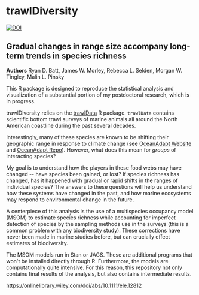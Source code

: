 # trawlDiversity
[![DOI](https://zenodo.org/badge/63213266.svg)](https://zenodo.org/badge/latestdoi/63213266)


## Gradual changes in range size accompany long-term trends in species richness

**Authors** Ryan D. Batt, James W. Morley, Rebecca L. Selden, Morgan W. Tingley, Malin L. Pinsky

This R package is designed to reproduce the statistical analysis and visualization of a substantial portion of my postdoctoral research, which is in progress.

trawlDiversity relies on the [trawlData](https://github.com/rBatt/trawlData) R package. `trawlData` contains scientific bottom trawl surveys of marine animals all around the North American coastline during the past several decades. 

Interestingly, many of these species are known to be shifting their geographic range in response to climate change (see [OceanAdapt Website](http://oceanadapt.rutgers.edu/) and [OceanAdapt Repo](https://github.com/mpinsky/OceanAdapt)). However, what does this mean for *groups* of interacting species?

My goal is to understand how the players in these food webs may have changed -- have species been gained, or lost? If species richness has changed, has it happened with gradual or rapid shifts in the ranges of individual species? The answers to these questions will help us understand how these systems have changed in the past, and how marine ecosystems may respond to environmental change in the future.

A centerpiece of this analysis is the use of a multispecies occupancy model (MSOM) to estimate species richness while accounting for imperfect detection of species by the sampling methods use in the surveys (this is a common problem with any biodiversity study). These corrections have never been made in marine studies before, but can crucially effect estimates of biodiversity.

The MSOM models run in Stan or JAGS. These are additional programs that won't be installed directly through R. Furthermore, the models are computationally quite intensive. For this reason, this repository not only contains final results of the analysis, but also contains intermediate results.




https://onlinelibrary.wiley.com/doi/abs/10.1111/ele.12812
